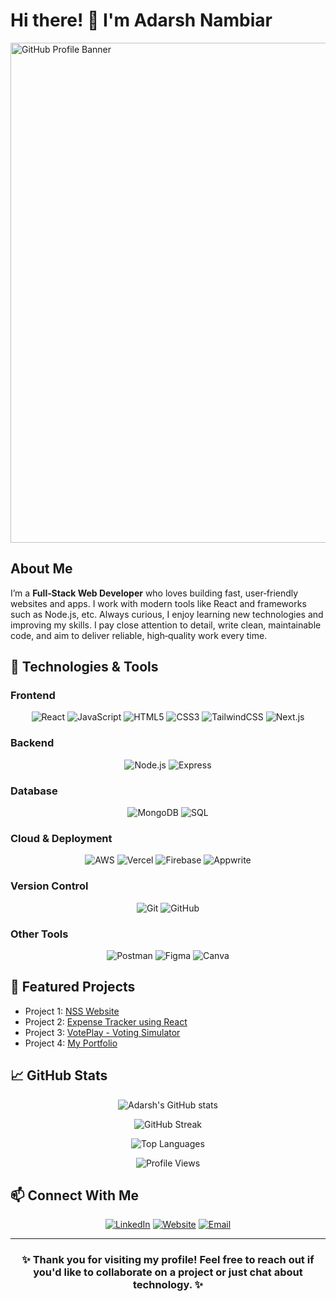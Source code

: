 # Hi there! 👋 I'm Adarsh Nambiar

<img width="2400" height="800" alt="GitHub Profile Banner" src="https://github.com/user-attachments/assets/ab2582d7-dc89-40c5-9ffc-297023497e7f" />

## About Me
I’m a **Full‑Stack Web Developer** who loves building fast, user‑friendly websites and apps. I work with modern tools like React and frameworks such as Node.js, etc. Always curious, I enjoy learning new technologies and improving my skills. I pay close attention to detail, write clean, maintainable code, and aim to deliver reliable, high‑quality work every time.

## 🔧 Technologies & Tools

### Frontend
<div align="center">
  
![React](https://img.shields.io/badge/React-20232A?style=for-the-badge&logo=react&logoColor=61DAFB)
![JavaScript](https://img.shields.io/badge/JavaScript-F7DF1E?style=for-the-badge&logo=javascript&logoColor=black)
![HTML5](https://img.shields.io/badge/HTML5-E34F26?style=for-the-badge&logo=html5&logoColor=white)
![CSS3](https://img.shields.io/badge/CSS3-1572B6?style=for-the-badge&logo=css3&logoColor=white)
![TailwindCSS](https://img.shields.io/badge/Tailwind_CSS-38B2AC?style=for-the-badge&logo=tailwind-css&logoColor=white)
![Next.js](https://img.shields.io/badge/Next.js-000000?style=for-the-badge&logo=next.js&logoColor=white)

</div>

### Backend
<div align="center">
  
![Node.js](https://img.shields.io/badge/Node.js-339933?style=for-the-badge&logo=nodedotjs&logoColor=white)
![Express](https://img.shields.io/badge/Express.js-000000?style=for-the-badge&logo=express&logoColor=white)

</div>

### Database
<div align="center">
  
![MongoDB](https://img.shields.io/badge/MongoDB-4EA94B?style=for-the-badge&logo=mongodb&logoColor=white)
![SQL](https://img.shields.io/badge/SQL-4479A1?style=for-the-badge&logo=mysql&logoColor=white)

</div>

### Cloud & Deployment
<div align="center">
  
![AWS](https://img.shields.io/badge/AWS-232F3E?style=for-the-badge&logo=amazon-aws&logoColor=white)
![Vercel](https://img.shields.io/badge/Vercel-000000?style=for-the-badge&logo=vercel&logoColor=white)
![Firebase](https://img.shields.io/badge/Firebase-FFCA28?style=for-the-badge&logo=firebase&logoColor=black)
![Appwrite](https://img.shields.io/badge/Appwrite-F02E65?style=for-the-badge&logo=appwrite&logoColor=white)

</div>

### Version Control
<div align="center">
  
![Git](https://img.shields.io/badge/Git-F05032?style=for-the-badge&logo=git&logoColor=white)
![GitHub](https://img.shields.io/badge/GitHub-181717?style=for-the-badge&logo=github&logoColor=white)

</div>

### Other Tools
<div align="center">
  
![Postman](https://img.shields.io/badge/Postman-FF6C37?style=for-the-badge&logo=postman&logoColor=white)
![Figma](https://img.shields.io/badge/Figma-F24E1E?style=for-the-badge&logo=figma&logoColor=white)
![Canva](https://img.shields.io/badge/Canva-00C4CC?style=for-the-badge&logo=canva&logoColor=white)

</div>

## 🌟 Featured Projects
- Project 1: [NSS Website](https://nssvit.in)
- Project 2: [Expense Tracker using React](https://myexpensetracker12.netlify.app/)
- Project 3: [VotePlay - Voting Simulator](https://voteplay.tech)
- Project 4: [My Portfolio](https://adarshnambiar.me)


## 📈 GitHub Stats

<div align="center">
  
![Adarsh's GitHub stats](https://github-readme-stats.vercel.app/api?username=adarshnambiar12&show_icons=true&theme=radical)
  
![GitHub Streak](https://github-readme-streak-stats.herokuapp.com/?user=adarshnambiar12&theme=radical)

![Top Languages](https://github-readme-stats.vercel.app/api/top-langs/?username=adarshnambiar12&layout=compact&theme=radical)

![Profile Views](https://komarev.com/ghpvc/?username=adarshnambiar12&color=blueviolet&style=flat-square&label=Profile+Views)

</div>

## 📫 Connect With Me

<div align="center">
  
[![LinkedIn](https://img.shields.io/badge/LinkedIn-0077B5?style=for-the-badge&logo=linkedin&logoColor=white)](https://www.linkedin.com/in/adarshnambiar12/)
[![Website](https://img.shields.io/badge/Portfolio-4285F4?style=for-the-badge&logo=google-chrome&logoColor=white)](https://adarshnambiar.me)
[![Email](https://img.shields.io/badge/Email-D14836?style=for-the-badge&logo=gmail&logoColor=white)](mailto:adarshnambiar4912@gmail.com)

</div>

---

<div align="center">
  
### ✨ Thank you for visiting my profile! Feel free to reach out if you'd like to collaborate on a project or just chat about technology. ✨

</div>
